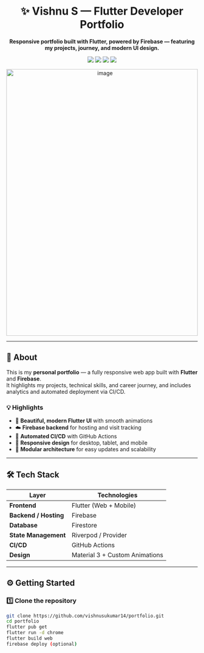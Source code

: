 <h1 align="center">✨ Vishnu S — Flutter Developer Portfolio</h1>



<p align="center">
  <strong>Responsive portfolio built with Flutter, powered by Firebase — featuring my projects, journey, and modern UI design.</strong>
</p>

<p align="center">
  <a href="https://flutter.dev"><img src="https://img.shields.io/badge/Framework-Flutter-blue?logo=flutter" /></a>
  <a href="https://firebase.google.com/"><img src="https://img.shields.io/badge/Backend-Firebase-orange?logo=firebase" /></a>
  <a href="https://github.com/vishnus/portfolio/actions"><img src="https://img.shields.io/github/actions/workflow/status/vishnus/portfolio/deploy.yml?label=CI%2FCD&logo=github" /></a>
  <img src="https://img.shields.io/badge/License-MIT-green" />
</p>
<p align="center">
<img width="100%" height="700" alt="image" src="https://github.com/user-attachments/assets/32371ff7-7eac-4c38-8021-81b2f4a48dc6" />
</p>

---

## 🚀 About

This is my **personal portfolio** — a fully responsive web app built with **Flutter** and **Firebase**.  
It highlights my projects, technical skills, and career journey, and includes analytics and automated deployment via CI/CD.

### 💡 Highlights
- 🌈 **Beautiful, modern Flutter UI** with smooth animations  
- ☁️ **Firebase backend** for hosting and visit tracking  
- 🔄 **Automated CI/CD** with GitHub Actions  
- 📱 **Responsive design** for desktop, tablet, and mobile  
- 🧩 **Modular architecture** for easy updates and scalability  

---

## 🛠️ Tech Stack

| Layer | Technologies |
|--------|---------------|
| **Frontend** | Flutter (Web + Mobile) |
| **Backend / Hosting** | Firebase |
| **Database** | Firestore |
| **State Management** | Riverpod / Provider |
| **CI/CD** | GitHub Actions |
| **Design** | Material 3 + Custom Animations |

---


## ⚙️ Getting Started

### 1️⃣ Clone the repository
```bash
git clone https://github.com/vishnusukumar14/portfolio.git
cd portfolio
flutter pub get
flutter run -d chrome
flutter build web
firebase deploy (optional)
